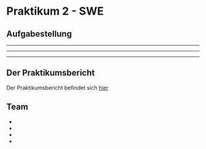 # Praktikum 2 - SWE

## Aufgabestellung

---
---
---

## Der Praktikumsbericht

Der Praktikumsbericht befindet sich [hier](./Pflegeplaner.md)

## Team

- 
- 
-
-
